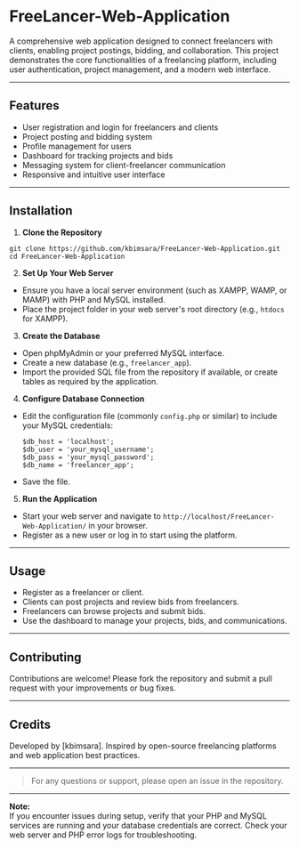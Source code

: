 # FreeLancer-Web-Application

A comprehensive web application designed to connect freelancers with clients, enabling project postings, bidding, and collaboration. This project demonstrates the core functionalities of a freelancing platform, including user authentication, project management, and a modern web interface.

---

## Features

- User registration and login for freelancers and clients
- Project posting and bidding system
- Profile management for users
- Dashboard for tracking projects and bids
- Messaging system for client-freelancer communication
- Responsive and intuitive user interface

---

## Installation

1. **Clone the Repository**
```
git clone https://github.com/kbimsara/FreeLancer-Web-Application.git
cd FreeLancer-Web-Application
```

2. **Set Up Your Web Server**
- Ensure you have a local server environment (such as XAMPP, WAMP, or MAMP) with PHP and MySQL installed.
- Place the project folder in your web server's root directory (e.g., `htdocs` for XAMPP).

3. **Create the Database**
- Open phpMyAdmin or your preferred MySQL interface.
- Create a new database (e.g., `freelancer_app`).
- Import the provided SQL file from the repository if available, or create tables as required by the application.

4. **Configure Database Connection**
- Edit the configuration file (commonly `config.php` or similar) to include your MySQL credentials:
  ```
  $db_host = 'localhost';
  $db_user = 'your_mysql_username';
  $db_pass = 'your_mysql_password';
  $db_name = 'freelancer_app';
  ```
- Save the file.

5. **Run the Application**
- Start your web server and navigate to `http://localhost/FreeLancer-Web-Application/` in your browser.
- Register as a new user or log in to start using the platform.

---

## Usage

- Register as a freelancer or client.
- Clients can post projects and review bids from freelancers.
- Freelancers can browse projects and submit bids.
- Use the dashboard to manage your projects, bids, and communications.

---

## Contributing

Contributions are welcome! Please fork the repository and submit a pull request with your improvements or bug fixes.


---

## Credits

Developed by [kbimsara]. Inspired by open-source freelancing platforms and web application best practices.

---

> For any questions or support, please open an issue in the repository.

---

**Note:**  
If you encounter issues during setup, verify that your PHP and MySQL services are running and your database credentials are correct. Check your web server and PHP error logs for troubleshooting.
